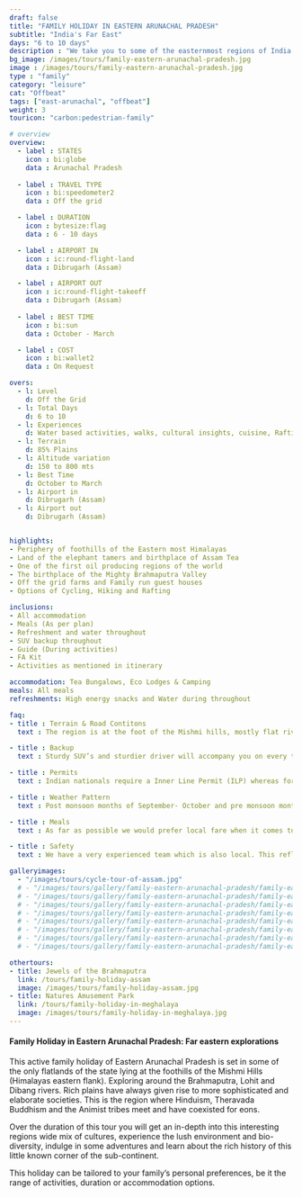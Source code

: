 ```yaml
---
draft: false
title: "FAMILY HOLIDAY IN EASTERN ARUNACHAL PRADESH"
subtitle: "India's Far East"
days: "6 to 10 days"
description : "We take you to some of the easternmost regions of India. Wildlife, Adventure, Culture and more."
bg_image: /images/tours/family-eastern-arunachal-pradesh.jpg
image : /images/tours/family-eastern-arunachal-pradesh.jpg
type : "family" 
category: "leisure"
cat: "Offbeat"
tags: ["east-arunachal", "offbeat"]
weight: 3
touricon: "carbon:pedestrian-family"

# overview
overview:
  - label : STATES
    icon : bi:globe
    data : Arunachal Pradesh
  
  - label : TRAVEL TYPE
    icon : bi:speedometer2
    data : Off the grid 

  - label : DURATION
    icon : bytesize:flag
    data : 6 - 10 days

  - label : AIRPORT IN
    icon : ic:round-flight-land
    data : Dibrugarh (Assam)

  - label : AIRPORT OUT
    icon : ic:round-flight-takeoff
    data : Dibrugarh (Assam)
    
  - label : BEST TIME
    icon : bi:sun
    data : October - March

  - label : COST
    icon : bi:wallet2
    data : On Request

overs:
  - l: Level 
    d: Off the Grid
  - l: Total Days 
    d: 6 to 10
  - l: Experiences 
    d: Water based activities, walks, cultural insights, cuisine, Rafting & cycling
  - l: Terrain 
    d: 85% Plains
  - l: Altitude variation 
    d: 150 to 800 mts
  - l: Best Time 
    d: October to March
  - l: Airport in 
    d: Dibrugarh (Assam)
  - l: Airport out 
    d: Dibrugarh (Assam)


highlights:
- Periphery of foothills of the Eastern most Himalayas
- Land of the elephant tamers and birthplace of Assam Tea
- One of the first oil producing regions of the world
- The birthplace of the Mighty Brahmaputra Valley
- Off the grid farms and Family run guest houses
- Options of Cycling, Hiking and Rafting

inclusions:
- All accommodation
- Meals (As per plan)
- Refreshment and water throughout
- SUV backup throughout
- Guide (During activities)
- FA Kit
- Activities as mentioned in itinerary

accommodation: Tea Bungalows, Eco Lodges & Camping
meals: All meals
refreshments: High energy snacks and Water during throughout

faq:
- title : Terrain & Road Contitons 
  text : The region is at the foot of the Mishmi hills, mostly flat river plains

- title : Backup 
  text : Sturdy SUV’s and sturdier driver will accompany you on every trip. the condition of roads do not allow for larger vehicles, however do our best to provide you the best in comfort in relation to the routes that we ply on. These vehicles are along right from your airport pick up to your drop back to the airport.

- title : Permits
  text : Indian nationals require a Inner Line Permit (ILP) whereas foreign nationals require Restricted Area Permits (RAP), both of which have a certain fees applicable.

- title : Weather Pattern
  text : Post monsoon months of September- October and pre monsoon months of March-April are very pleasant with blue skies and a fair days. Peak winters are from November to February with the mercury coming down below 18 C, in the evenings, however the days are still favourable for cycling.

- title : Meals
  text : As far as possible we would prefer local fare when it comes to meals, however we understand the need for comfort food when multiple days of intense exertion is required. Nutritious and palatable foot is always freshly cooked with fresh local ingredients. We provide potable packaged water which we carry in large 20lt cans so as keep plastic to the minimum. Reusable water bottles are provided at the onset of each journey.

- title : Safety 
  text : We have a very experienced team which is also local. This reflects in the overall safety of our tours. Rest assured your guides know where extra attention is required and when. All our routes are well known to us, we know where the nearest medical facilities are, we know whom to contact if in case of an emergency, we know all the alternate routes in case of road blockages. We have CASEVAC protocols in place to streamline the process in case of emergencies. You can rest easy knowing that in the outdoors in general and this region in particular you are in safe hands with us.

galleryimages:
  - "/images/tours/cycle-tour-of-assam.jpg"
  # - "/images/tours/gallery/family-eastern-arunachal-pradesh/family-eastern-arunachal-pradesh1.jpg"
  # - "/images/tours/gallery/family-eastern-arunachal-pradesh/family-eastern-arunachal-pradesh2.jpg"
  # - "/images/tours/gallery/family-eastern-arunachal-pradesh/family-eastern-arunachal-pradesh3.jpg"
  # - "/images/tours/gallery/family-eastern-arunachal-pradesh/family-eastern-arunachal-pradesh4.jpg"
  # - "/images/tours/gallery/family-eastern-arunachal-pradesh/family-eastern-arunachal-pradesh5.jpg"
  # - "/images/tours/gallery/family-eastern-arunachal-pradesh/family-eastern-arunachal-pradesh6.jpg"
  # - "/images/tours/gallery/family-eastern-arunachal-pradesh/family-eastern-arunachal-pradesh7.jpg"
  # - "/images/tours/gallery/family-eastern-arunachal-pradesh/family-eastern-arunachal-pradesh8.jpg"

othertours:
- title: Jewels of the Brahmaputra
  link: /tours/family-holiday-assam
  image: /images/tours/family-holiday-assam.jpg
- title: Natures Amusement Park 
  link: /tours/family-holiday-in-meghalaya
  image: /images/tours/family-holiday-in-meghalaya.jpg
---
```


#### Family Holiday in Eastern Arunachal Pradesh: Far eastern explorations

This active family holiday of Eastern Arunachal Pradesh is set in some of the only flatlands of the state lying at the foothills of the Mishmi Hills (Himalayas eastern flank). Exploring around the Brahmaputra, Lohit and Dibang rivers. Rich plains have always given rise to more sophisticated and elaborate societies. This is the region where Hinduism, Theravada Buddhism and the Animist tribes meet and have coexisted for eons.

Over the duration of this tour you will get an in-depth into this interesting regions wide mix of cultures, experience the lush environment and bio-diversity, indulge in some adventures and learn about the rich history of this little known corner of the sub-continent.

This  holiday can be tailored to your family’s personal preferences, be it the range of activities, duration or accommodation options.